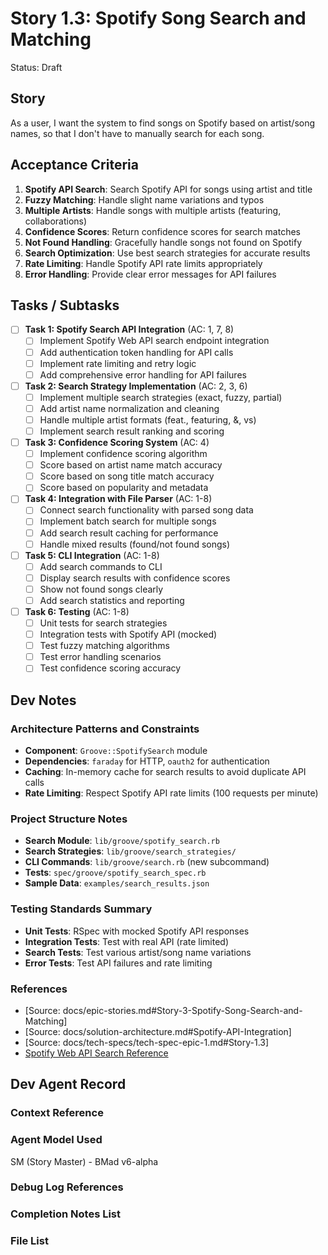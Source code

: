 # Story 1.3: Spotify Song Search and Matching

Status: Draft

## Story

As a user,
I want the system to find songs on Spotify based on artist/song names,
so that I don't have to manually search for each song.

## Acceptance Criteria

1. **Spotify API Search**: Search Spotify API for songs using artist and title
2. **Fuzzy Matching**: Handle slight name variations and typos
3. **Multiple Artists**: Handle songs with multiple artists (featuring, collaborations)
4. **Confidence Scores**: Return confidence scores for search matches
5. **Not Found Handling**: Gracefully handle songs not found on Spotify
6. **Search Optimization**: Use best search strategies for accurate results
7. **Rate Limiting**: Handle Spotify API rate limits appropriately
8. **Error Handling**: Provide clear error messages for API failures

## Tasks / Subtasks

- [ ] **Task 1: Spotify Search API Integration** (AC: 1, 7, 8)
  - [ ] Implement Spotify Web API search endpoint integration
  - [ ] Add authentication token handling for API calls
  - [ ] Implement rate limiting and retry logic
  - [ ] Add comprehensive error handling for API failures

- [ ] **Task 2: Search Strategy Implementation** (AC: 2, 3, 6)
  - [ ] Implement multiple search strategies (exact, fuzzy, partial)
  - [ ] Add artist name normalization and cleaning
  - [ ] Handle multiple artist formats (feat., featuring, &, vs)
  - [ ] Implement search result ranking and scoring

- [ ] **Task 3: Confidence Scoring System** (AC: 4)
  - [ ] Implement confidence scoring algorithm
  - [ ] Score based on artist name match accuracy
  - [ ] Score based on song title match accuracy
  - [ ] Score based on popularity and metadata

- [ ] **Task 4: Integration with File Parser** (AC: 1-8)
  - [ ] Connect search functionality with parsed song data
  - [ ] Implement batch search for multiple songs
  - [ ] Add search result caching for performance
  - [ ] Handle mixed results (found/not found songs)

- [ ] **Task 5: CLI Integration** (AC: 1-8)
  - [ ] Add search commands to CLI
  - [ ] Display search results with confidence scores
  - [ ] Show not found songs clearly
  - [ ] Add search statistics and reporting

- [ ] **Task 6: Testing** (AC: 1-8)
  - [ ] Unit tests for search strategies
  - [ ] Integration tests with Spotify API (mocked)
  - [ ] Test fuzzy matching algorithms
  - [ ] Test error handling scenarios
  - [ ] Test confidence scoring accuracy

## Dev Notes

### Architecture Patterns and Constraints
- **Component**: `Groove::SpotifySearch` module
- **Dependencies**: `faraday` for HTTP, `oauth2` for authentication
- **Caching**: In-memory cache for search results to avoid duplicate API calls
- **Rate Limiting**: Respect Spotify API rate limits (100 requests per minute)

### Project Structure Notes
- **Search Module**: `lib/groove/spotify_search.rb`
- **Search Strategies**: `lib/groove/search_strategies/`
- **CLI Commands**: `lib/groove/search.rb` (new subcommand)
- **Tests**: `spec/groove/spotify_search_spec.rb`
- **Sample Data**: `examples/search_results.json`

### Testing Standards Summary
- **Unit Tests**: RSpec with mocked Spotify API responses
- **Integration Tests**: Test with real API (rate limited)
- **Search Tests**: Test various artist/song name variations
- **Error Tests**: Test API failures and rate limiting

### References
- [Source: docs/epic-stories.md#Story-3-Spotify-Song-Search-and-Matching]
- [Source: docs/solution-architecture.md#Spotify-API-Integration]
- [Source: docs/tech-specs/tech-spec-epic-1.md#Story-1.3]
- [Spotify Web API Search Reference](https://developer.spotify.com/documentation/web-api/reference/search)

## Dev Agent Record

### Context Reference

<!-- Path(s) to story context XML will be added here by context workflow -->

### Agent Model Used

SM (Story Master) - BMad v6-alpha

### Debug Log References

### Completion Notes List

### File List
